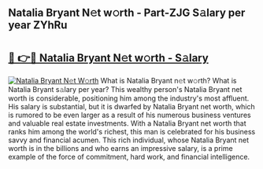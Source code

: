## Natalia Bryant N𝚎t w𝚘rth - Part-ZJG S𝚊lary per year ZYhRu

# <h2><a href="http://gc28db.nevu.top/?p=Natalia+Bryant">🔗 👉🔴 Natalia Bryant N𝚎t w𝚘rth - S𝚊lary</a></h2>

[![Natalia Bryant N𝚎t W𝚘rth](https://i.imgur.com/Oavwk0R.jpeg)](http://gc28db.nevu.top/?p=Natalia+Bryant)
What is Natalia Bryant n𝚎t w𝚘rth? What is Natalia Bryant s𝚊lary per year?
This wealthy person's Natalia Bryant net worth is considerable, positioning him among the industry's most affluent. His salary is substantial, but it is dwarfed by Natalia Bryant net worth, which is rumored to be even larger as a result of his numerous business ventures and valuable real estate investments. With a Natalia Bryant net worth that ranks him among the world's richest, this man is celebrated for his business savvy and financial acumen. This rich individual, whose Natalia Bryant net worth is in the billions and who earns an impressive salary, is a prime example of the force of commitment, hard work, and financial intelligence.
